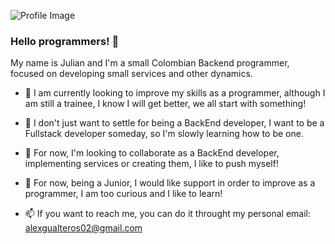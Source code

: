![Profile Image](https://media2.giphy.com/media/v1.Y2lkPTc5MGI3NjExMWtlcm5sbHVlbTJnejVnMm42bGRjbmNsdDY2amUzdHg4ejNrMW5uOSZlcD12MV9pbnRlcm5hbF9naWZfYnlfaWQmY3Q9cw/YPJ5gi3MZzSjhtQTIk/giphy.gif)

### Hello programmers! 👋

My name is Julian and I'm a small Colombian Backend programmer, focused on developing small services and other dynamics.

- 🔭 I am currently looking to improve my skills as a programmer, although I am still a trainee, I know I will get better, we all start with something!

- 🌱 I don't just want to settle for being a BackEnd developer, I want to be a Fullstack developer someday, so I'm slowly learning how to be one.

- 👯 For now, I'm looking to collaborate as a BackEnd developer, implementing services or creating them, I like to push myself!

- 🤔 For now, being a Junior, I would like support in order to improve as a programmer, I am too curious and I like to learn!

- 📫 If you want to reach me, you can do it throught my personal email: alexgualteros02@gmail.com
